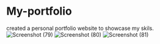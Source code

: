 # My-portfolio
created a personal portfolio website to showcase my skils.
![Screenshot (79)](https://github.com/atika27/My-portfolio/assets/124301699/d6b92e38-6c45-4618-af59-c333b2f7d2fb)
![Screenshot (80)](https://github.com/atika27/My-portfolio/assets/124301699/b31b06ea-294a-4a50-a489-d662a171d548)
![Screenshot (81)](https://github.com/atika27/My-portfolio/assets/124301699/123146d2-c15c-4724-9842-900fc8924ac0)

